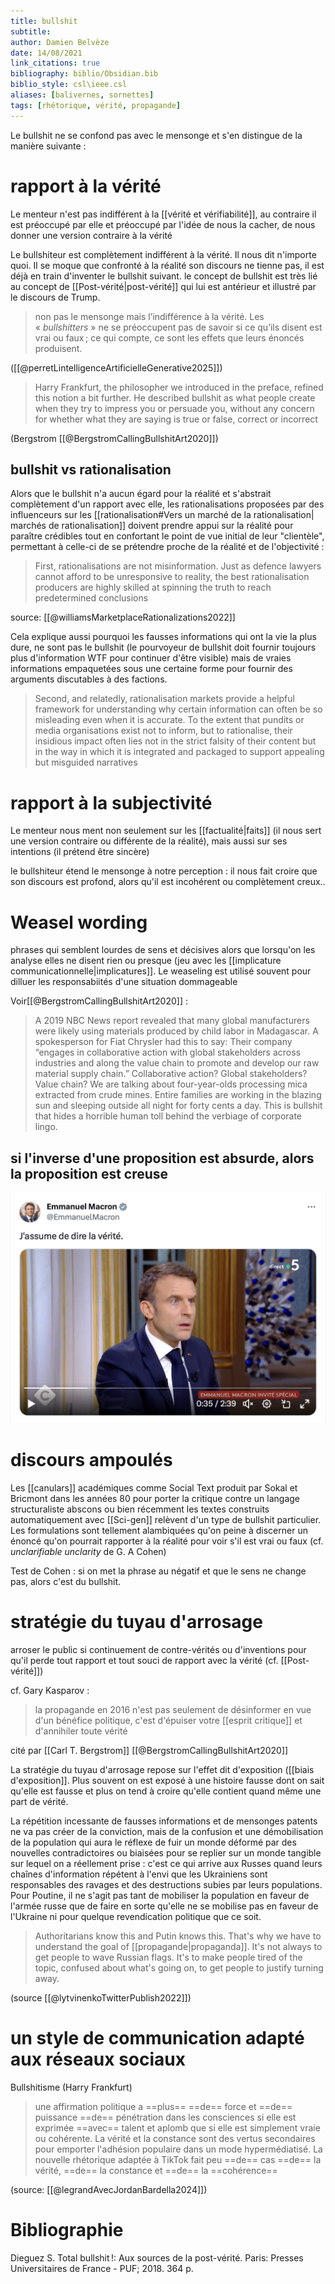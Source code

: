 ```yaml
---
title: bullshit
subtitle:
author: Damien Belvèze
date: 14/08/2021
link_citations: true
bibliography: biblio/Obsidian.bib
biblio_style: csl\ieee.csl
aliases: [balivernes, sornettes]
tags: [rhétorique, vérité, propagande]
---
```



Le bullshit ne se confond pas avec le mensonge et s'en distingue de la manière suivante : 

# rapport à la vérité

Le menteur n'est pas indifférent à la [[vérité et vérifiabilité]], au contraire il est préoccupé par elle et préoccupé par l'idée de nous la cacher, de nous donner une version contraire à la vérité

Le bullshiteur est complètement indifférent à la vérité. Il nous dit n'importe quoi. Il se moque que confronté à la réalité son discours ne tienne pas, il est déjà en train d'inventer le bullshit suivant. le concept de bullshit est très lié au concept de [[Post-vérité|post-vérité]] qui lui est antérieur et illustré par le discours de Trump.

>non pas le mensonge mais l’indifférence à la vérité. Les « _bullshitters_ » ne se préoccupent pas de savoir si ce qu’ils disent est vrai ou faux ; ce qui compte, ce sont les effets que leurs énoncés produisent.

([[@perretLintelligenceArtificielleGenerative2025]])

>Harry Frankfurt, the philosopher we introduced in the preface, refined this notion a bit further. He described bullshit as what people create when they try to impress you or persuade you, without any concern for whether what they are saying is true or false, correct or incorrect 

(Bergstrom [[@BergstromCallingBullshitArt2020]])

## bullshit vs rationalisation

Alors que le bullshit n'a aucun égard pour la réalité et s'abstrait complètement d'un rapport avec elle, les rationalisations proposées par des influenceurs sur les [[rationalisation#Vers un marché de la rationalisation| marchés de rationalisation]]
doivent prendre appui sur la réalité pour paraître crédibles tout en confortant le point de vue initial de leur "clientèle", permettant à celle-ci de se prétendre proche de la réalité et de l'objectivité : 

> First, rationalisations are not misinformation. Just as defence lawyers cannot afford to be unresponsive to reality, the best rationalisation producers are highly skilled at spinning the truth to reach predetermined conclusions

source: [[@williamsMarketplaceRationalizations2022]]

Cela explique aussi pourquoi les fausses informations qui ont la vie la plus dure, ne sont pas le bullshit (le pourvoyeur de bullshit doit fournir toujours plus d'information WTF pour continuer d'être visible) mais de vraies informations empaquetées sous une certaine forme pour fournir des arguments discutables à des factions. 

> Second, and relatedly, rationalisation markets provide a helpful framework for understanding why certain information can often be so misleading even when it is accurate. To the extent that pundits or media organisations exist not to inform, but to rationalise, their insidious impact often lies not in the strict falsity of their content but in the way in which it is integrated and packaged to support appealing but misguided narratives


# rapport à la subjectivité

Le menteur nous ment non seulement sur les [[factualité|faits]] (il nous sert une version contraire  ou différente de la réalité), mais aussi sur ses intentions (il prétend être sincère)

le bullshiteur étend le mensonge à notre perception : il nous fait croire que son discours est profond, alors qu'il est incohérent ou complètement creux..


# Weasel wording

phrases qui semblent lourdes de sens et décisives alors que lorsqu'on les analyse elles ne disent rien ou presque (jeu avec les [[implicature communicationnelle|implicatures]].
Le weaseling est utilisé souvent pour dilluer les responsabiités d'une situation dommageable

Voir[[@BergstromCallingBullshitArt2020]]  :

>A 2019 NBC News report revealed that many global manufacturers were likely using materials produced by child labor in Madagascar. A spokesperson for Fiat Chrysler had this to say: Their company “engages in collaborative action with global stakeholders across industries and along the value chain to promote and develop our raw material supply chain.” Collaborative action? Global stakeholders? Value chain? We are talking about four-year-olds processing mica extracted from crude mines. Entire families are working in the blazing sun and sleeping outside all night for forty cents a day. This is bullshit that hides a horrible human toll behind the verbiage of corporate lingo.


## si l'inverse d'une proposition est absurde, alors la proposition est creuse

![](images/phrase_creuse.png)

# discours ampoulés

Les [[canulars]] académiques comme Social Text produit par Sokal et Bricmont dans les années 80 pour porter la critique contre un langage structuraliste abscons ou bien récemment les textes construits automatiquement avec [[Sci-gen]] relèvent d'un type de bullshit particulier. Les formulations sont tellement alambiquées qu'on peine à discerner un énoncé qu'on pourrait rapporter à la réalité pour voir s'il est vrai ou faux (cf. *unclarifiable unclarity* de G. A Cohen)

Test de Cohen : si on met la phrase au négatif et que le sens ne change pas, alors c'est du bullshit.


# stratégie du tuyau d'arrosage

arroser le public si continuement de contre-vérités ou d'inventions pour qu'il perde tout rapport et tout souci de rapport avec la vérité (cf. [[Post-vérité]])

cf. Gary Kasparov : 
>la propagande en 2016 n'est pas seulement de désinformer en vue d'un bénéfice politique, c'est d'épuiser votre [[esprit critique]] et d'annihiler toute vérité

cité par [[Carl T. Bergstrom]] [[@BergstromCallingBullshitArt2020]]

La stratégie du tuyau d'arrosage repose sur l'effet dit d'exposition ([[biais d'exposition]]. Plus souvent on est exposé à une histoire fausse dont on sait qu'elle est fausse et plus on tend à croire qu'elle contient quand même une part de vérité.

La répétition incessante de fausses informations et de mensonges patents ne va pas créer de la conviction, mais de la confusion et une démobilisation de la population qui aura le réflexe de fuir un monde déformé par des nouvelles contradictoires ou biaisées pour se replier sur un monde tangible sur lequel on a réellement prise : c'est ce qui arrive aux Russes quand leurs chaînes d'information répétent à l'envi que les Ukrainiens sont responsables des ravages et des destructions subies par leurs populations.
Pour Poutine, il ne s'agit pas tant de mobiliser la population en faveur de l'armée russe que de faire en sorte qu'elle ne se mobilise pas en faveur de l'Ukraine ni pour quelque revendication politique que ce soit. 

>Authoritarians know this and Putin knows this. That's why we have to understand the goal of [[propagande|propaganda]]. It's not always to get people to wave Russian flags. It's to make people tired of the topic, confused about what's going on, to get people to justify turning away.

(source [[@lytvinenkoTwitterPublish2022]])

# un style de communication adapté aux réseaux sociaux

Bullshitisme (Harry Frankfurt)

> une affirmation politique a ==plus== ==de== force et ==de== puissance ==de== pénétration dans les consciences si elle est exprimée ==avec== talent et aplomb que si elle est simplement vraie ou cohérente. La vérité et la constance sont des vertus secondaires pour emporter l'adhésion populaire dans un mode hypermédiatisé. La nouvelle rhétorique adaptée à TikTok fait peu ==de== cas ==de== la vérité, ==de== la constance et ==de== la ==cohérence==

(source: [[@legrandAvecJordanBardella2024]])

# Bibliographie

Dieguez S. Total bullshit !: Aux sources de la post-vérité. Paris: Presses Universitaires de France - PUF; 2018. 364 p.